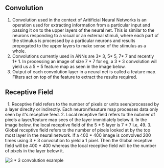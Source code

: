  ## Convolution
   1. Convolution used in the context of Aritificial Neural Networks is an operation used for extracting information from a particular input and passing it on to the upper layers of the neural net. This is similar to the neurons responding to a visual or an external stimuli, where each part of the stimulus is processed by a particular neurons and results propogated to the upper layers to make sense of the stimulus as a whole. 
   2. Convolutions currently used in ANNs are 3* 3, 5* 5, 7* 7 and recently 1* 1. In processing an image of size 7 * 7 for eg, a 3 * 3 convolution will yield us a 5 * 5 feature map as seen in the image below. 
   3. Output of each convolution layer in a neural net is called a feature map. Filters act on top of the feature to extract the results required.
 
 ## Receptive Field
    1. Receptive field refers to the number of pixels or units seen/processed by a layer direclty or indirectly. Each neuron/feauture map processes data only seen by it's receptive feed. 
    2. Local receptive field refers to the nubmer of pixels a layer/feature map sees of the layer immidiately below it. In the image below, the local receptive field of the 5 * 5 layer is 7 * 7 i.e, 49. 
    3. Global receptive field refers to the number of pixels looked at by the top most layer in the neural network. If a 400 * 400 image is convolved 200 times using 3 * 3 convolution to yield a 1 pixel. Then the Global receptive field will be 400 * 400 whereas the local receptive field will be the number of pixels in the layer below it.
  
    
 ![3 * 3 convolution example](https://adeshpande3.github.io/assets/Stride1.png)
  

